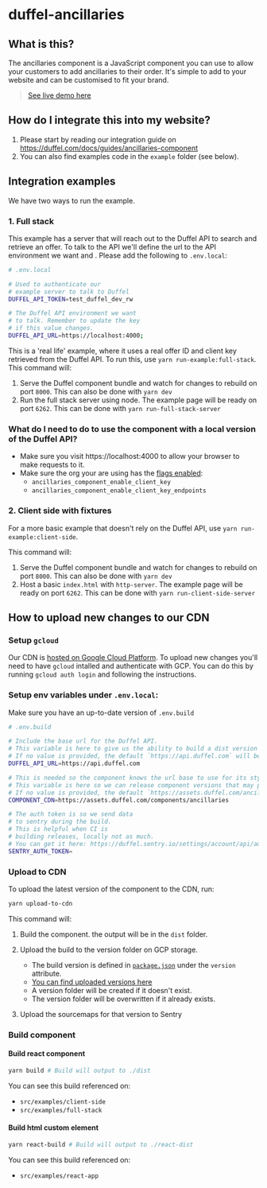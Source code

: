 # duffel-ancillaries

## What is this?

The ancillaries component is a JavaScript component you can use to allow your customers to add ancillaries to their order. It's simple to add to your website and can be customised to fit your brand.

> [See live demo here](https://codesandbox.io/s/duffel-ancillaries-example-1nxuu7)

## How do I integrate this into my website?

1. Please start by reading our integration guide on https://duffel.com/docs/guides/ancillaries-component
2. You can also find examples code in the `example` folder (see below).

## Integration examples

We have two ways to run the example.

### 1. Full stack

This example has a server that will reach out to the Duffel API to search and retrieve an offer.
To talk to the API we'll define the url to the API environment we want and .
Please add the following to `.env.local`:

```sh
# .env.local

# Used to authenticate our
# example server to talk to Duffel
DUFFEL_API_TOKEN=test_duffel_dev_rw

# The Duffel API environment we want
# to talk. Remember to update the key
# if this value changes.
DUFFEL_API_URL=https://localhost:4000;
```

This is a 'real life' example, where it uses a real offer ID and client key retrieved from the Duffel API. To run this, use `yarn run-example:full-stack`. This command will:

1. Serve the Duffel component bundle and watch for changes to rebuild on port `8000`. This can also be done with `yarn dev`
2. Run the full stack server using node. The example page will be ready on port `6262`. This can be done with `yarn run-full-stack-server`

### What do I need to do to use the component with a local version of the Duffel API?

- Make sure you visit https://localhost:4000 to allow your browser to make requests to it.
- Make sure the org your are using has the [flags enabled](http://localhost:4242/features):
  - `ancillaries_component_enable_client_key`
  - `ancillaries_component_enable_client_key_endpoints`

### 2. Client side with fixtures

For a more basic example that doesn't rely on the Duffel API, use `yarn run-example:client-side`.

This command will:

1. Serve the Duffel component bundle and watch for changes to rebuild on port `8000`. This can also be done with `yarn dev`
2. Host a basic `index.html` with `http-server`. The example page will be ready on port `6262`. This can be done with `yarn run-client-side-server`

## How to upload new changes to our CDN

### Setup `gcloud`

Our CDN is [hosted on Google Cloud Platform](<https://console.cloud.google.com/storage/browser/duffel-assets/components/ancillaries?pageState=(%22StorageObjectListTable%22:(%22f%22:%22%255B%255D%22))&project=duffel-prod-fda1bc52&prefix=&forceOnObjectsSortingFiltering=false>). To upload new changes you'll need to have `gcloud` intalled and authenticate with GCP. You can do this by running `gcloud auth login` and following the instructions.

### Setup env variables under `.env.local`:

Make sure you have an up-to-date version of `.env.build`

```sh
# .env.build

# Include the base url for the Duffel API.
# This variable is here to give us the ability to build a dist version that points to a local environment.
# If no value is provided, the default `https://api.duffel.com` will be used.
DUFFEL_API_URL=https://api.duffel.com

# This is needed so the component knows the url base to use for its stylesheet
# This variable is here so we can release component versions that may point to local environments or bypass the cache.
# If no value is provided, the default `https://assets.duffel.com/ancillaries-component` will be used.
COMPONENT_CDN=https://assets.duffel.com/components/ancillaries

# The auth token is so we send data
# to sentry during the build.
# This is helpful when CI is
# building releases, locally not as much.
# You can get it here: https://duffel.sentry.io/settings/account/api/auth-tokens
SENTRY_AUTH_TOKEN=
```

### Upload to CDN

To upload the latest version of the component to the CDN, run:

```sh
yarn upload-to-cdn
```

This command will:

1. Build the component. the output will be in the `dist` folder.

2. Upload the build to the version folder on GCP storage.

   - The build version is defined in [`package.json`](/package.json) under the `version` attribute.
   - [You can find uploaded versions here](<https://console.cloud.google.com/storage/browser/duffel-assets/components/ancillaries?pageState=(%22StorageObjectListTable%22:(%22f%22:%22%255B%255D%22))&project=duffel-prod-fda1bc52&prefix=&forceOnObjectsSortingFiltering=false>)
   - A version folder will be created if it doesn't exist.
   - The version folder will be overwritten if it already exists.

3. Upload the sourcemaps for that version to Sentry

### Build component

#### Build react component

```sh
yarn build # Build will output to ./dist
```

You can see this build referenced on:

- `src/examples/client-side`
- `src/examples/full-stack`

#### Build html custom element

```sh
yarn react-build # Build will output to ./react-dist
```

You can see this build referenced on:

- `src/examples/react-app`
